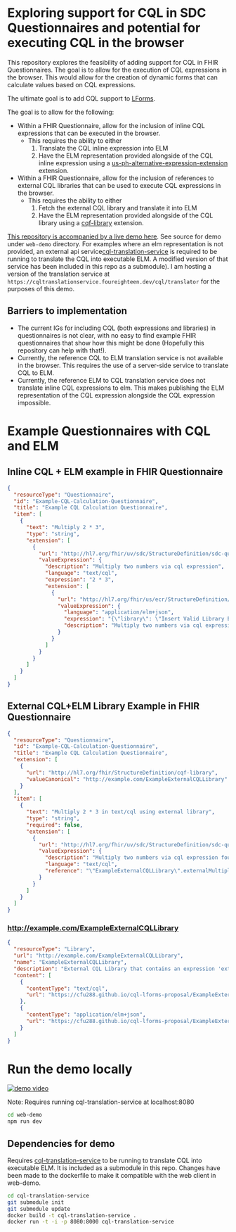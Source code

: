 # Exploring support for CQL in SDC Questionnaires and potential for executing CQL in the browser

This repository explores the feasibility of adding support for CQL in FHIR Questionnaires. The goal is to allow for the execution of CQL expressions in the browser. This would allow for the creation of dynamic forms that can calculate values based on CQL expressions.

The ultimate goal is to add CQL support to [LForms](https://github.com/lhncbc/lforms).

The goal is to allow for the following:

- Within a FHIR Questionnaire, allow for the inclusion of inline CQL expressions that can be executed in the browser.
  - This requires the ability to either
    1. Translate the CQL inline expression into ELM
    2. Have the ELM representation provided alongside of the CQL inline expression using a [us-ph-alternative-expression-extension](http://hl7.org/fhir/us/ecr/StructureDefinition/us-ph-alternative-expression-extension) extension.
- Within a FHIR Questionnaire, allow for the inclusion of references to external CQL libraries that can be used to execute CQL expressions in the browser.
  - This requires the ability to either
    1. Fetch the external CQL library and translate it into ELM
    2. Have the ELM representation provided alongside of the CQL library using a [cqf-library](http://hl7.org/fhir/StructureDefinition/cqf-library) extension.

[This repository is accompanied by a live demo here](https://cfu288.github.io/cql-lforms-proposal/). See source for demo under `web-demo` directory. For examples where an elm representation is not provided, an external api service[cql-translation-service](https://github.com/cqframework/cql-translation-service) is required to be running to translate the CQL into executable ELM. A modified version of that service has been included in this repo as a submodule). I am hosting a version of the translation service at `https://cqltranslationservice.foureighteen.dev/cql/translator` for the purposes of this demo.

## Barriers to implementation

- The current IGs for including CQL (both expressions and libraries) in questionnaires is not clear, with no easy to find example FHIR questionnaires that show how this might be done (Hopefully this repository can help with that!).
- Currently, the reference CQL to ELM translation service is not available in the browser. This requires the use of a server-side service to translate CQL to ELM.
- Currently, the reference ELM to CQL translation service does not translate inline CQL expressions to elm. This makes publishing the ELM representation of the CQL expression alongside the CQL expression impossible.

# Example Questionnaires with CQL and ELM

## **Inline CQL + ELM example in FHIR Questionnaire**

```json
{
  "resourceType": "Questionnaire",
  "id": "Example-CQL-Calculation-Questionnaire",
  "title": "Example CQL Calculation Questionnaire",
  "item": [
    {
      "text": "Multiply 2 * 3",
      "type": "string",
      "extension": [
        {
          "url": "http://hl7.org/fhir/uv/sdc/StructureDefinition/sdc-questionnaire-calculatedExpression",
          "valueExpression": {
            "description": "Multiply two numbers via cql expression",
            "language": "text/cql",
            "expression": "2 * 3",
            "extension": [
              {
                "url": "http://hl7.org/fhir/us/ecr/StructureDefinition/us-ph-alternative-expression-extension",
                "valueExpression": {
                  "language": "application/elm+json",
                  "expression": "{\"library\": \"Insert Valid Library ELM Here\"}",
                  "description": "Multiply two numbers via cql expression - Elm JSON"
                }
              }
            ]
          }
        }
      ]
    }
  ]
}
```

## **External CQL+ELM Library Example in FHIR Questionnaire**

```json
{
  "resourceType": "Questionnaire",
  "id": "Example-CQL-Calculation-Questionnaire",
  "title": "Example CQL Calculation Questionnaire",
  "extension": [
    {
      "url": "http://hl7.org/fhir/StructureDefinition/cqf-library",
      "valueCanonical": "http://example.com/ExampleExternalCQLLibrary"
    }
  ],
  "item": [
    {
      "text": "Multiply 2 * 3 in text/cql using external library",
      "type": "string",
      "required": false,
      "extension": [
        {
          "url": "http://hl7.org/fhir/uv/sdc/StructureDefinition/sdc-questionnaire-calculatedExpression",
          "valueExpression": {
            "description": "Multiply two numbers via cql expression found in an external library.",
            "language": "text/cql",
            "reference": "\"ExampleExternalCQLLibrary\".externalMultiplyFn"
          }
        }
      ]
    }
  ]
}
```

### **http://example.com/ExampleExternalCQLLibrary**

```json
{
  "resourceType": "Library",
  "url": "http://example.com/ExampleExternalCQLLibrary",
  "name": "ExampleExternalCQLLibrary",
  "description": "External CQL Library that contains an expression 'externalMultiplyFn' and 'externalDateTimeFn'. References to content are in 'content' array. Note that these are external refs but could be embedded in this resource under 'content.data' as a base64 encoded string.",
  "content": [
    {
      "contentType": "text/cql",
      "url": "https://cfu288.github.io/cql-lforms-proposal/ExampleExternalCQLLibrary/ExampleExternalCQLLibrary.cql"
    },
    {
      "contentType": "application/elm+json",
      "url": "https://cfu288.github.io/cql-lforms-proposal/ExampleExternalCQLLibrary/ExampleExternalCQLLibrary.json"
    }
  ]
}
```

# Run the demo locally

[![demo video](https://github.com/cfu288/cql-lforms-proposal/assets/2985976/ac32716f-c673-480e-93da-c0821586c8a9)](https://github.com/cfu288/cql-lforms-proposal/assets/2985976/ac32716f-c673-480e-93da-c0821586c8a9)

Note: Requires running cql-translation-service at localhost:8080

```bash
cd web-demo
npm run dev
```

## Dependencies for demo

Requires [cql-translation-service](https://github.com/cqframework/cql-translation-service) to be running to translate CQL into executable ELM. It is included as a submodule in this repo. Changes have been made to the dockerfile to make it compatible with the web client in web-demo.

```bash
cd cql-translation-service
git submodule init
git submodule update
docker build -t cql-translation-service .
docker run -t -i -p 8080:8000 cql-translation-service
```
